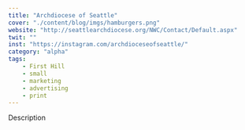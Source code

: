 ```yaml
---
title: "Archdiocese of Seattle"
cover: "./content/blog/imgs/hamburgers.png"
website: "http://seattlearchdiocese.org/NWC/Contact/Default.aspx"
twit: ""
inst: "https://instagram.com/archdioceseofseattle/"
category: "alpha"
tags:
    - First Hill
    - small
    - marketing
    - advertising
    - print
---
```


Description

